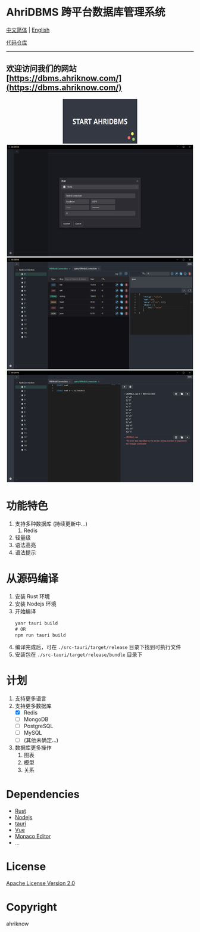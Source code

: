# AhriDBMS 跨平台数据库管理系统

[中文简体](.) | [English](./README.en.md)

[代码仓库](https://git.ahriknow.com/ahriknow/ahridbms-client-rust)

----
欢迎访问我们的网站 [https://dbms.ahriknow.com/](https://dbms.ahriknow.com/)
----

<div align=center>
<img src="./screenshot/0.png" style="width: 200px; height: 120px">
</div>
<div align=center>
<img src="./screenshot/1.png" style="width: 500px; height: 300px">
</div>
<div align=center>
<img src="./screenshot/2.png" style="width: 500px; height: 300px">
</div>
<div align=center>
<img src="./screenshot/3.png" style="width: 500px; height: 300px">
</div>

# 功能特色
1. 支持多种数据库 (持续更新中...)
   1. Redis
2. 轻量级
3. 语法高亮
4. 语法提示

# 从源码编译
1. 安装 Rust 环境
2. 安装 Nodejs 环境
3. 开始编译
   ```shell
   yanr tauri build
   # OR
   npm run tauri build
   ```
4. 编译完成后，可在 `./src-tauri/target/release` 目录下找到可执行文件
5. 安装包在 `./src-tauri/target/release/bundle` 目录下

# 计划
1. 支持更多语言
2. 支持更多数据库
   - [x] Redis
   - [ ] MongoDB
   - [ ] PostgreSQL
   - [ ] MySQL
   - [ ] (其他未确定...)
3. 数据库更多操作
   1. 图表
   2. 模型
   3. 关系

# Dependencies
- [Rust](https://www.rust-lang.org/)
- [Nodejs](https://nodejs.org/)
- [tauri](https://tauri.app/)
- [Vue](https://vuejs.org/)
- [Monaco Editor](https://microsoft.github.io/monaco-editor/)
- ...

# License
[Apache License Version 2.0](./LICENSE)

# Copyright
ahriknow


